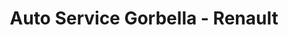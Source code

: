 ---
title: "Auto Service Gorbella - Renault"
url: /nice/auto-service-gorbella-renault/
shop: réparation de voitures
---